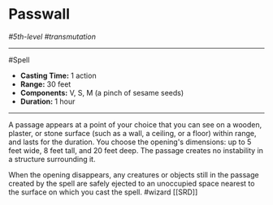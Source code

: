 # Passwall
*#5th-level #transmutation*
___ 
#Spell
- **Casting Time:** 1 action
- **Range:** 30 feet
- **Components:** V, S, M (a pinch of sesame seeds)
- **Duration:** 1 hour
---
A passage appears at a point of your choice that you can see on a wooden, plaster, or stone surface (such as a wall, a ceiling, or a floor) within range, and lasts for the duration. You choose the opening's dimensions: up to 5 feet wide, 8 feet tall, and 20 feet deep. The passage creates no instability in a structure surrounding it.

When the opening disappears, any creatures or objects still in the passage created by the spell are safely ejected to an unoccupied space nearest to the surface on which you cast the spell.
#wizard
[[SRD]]